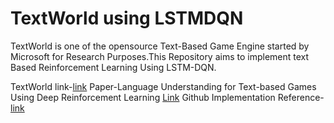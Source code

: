 # TextWorld using LSTMDQN

TextWorld is one of the opensource Text-Based Game Engine started by Microsoft for Research Purposes.This Repository aims to 
implement text Based Reinforcement Learning Using LSTM-DQN.


TextWorld link-[link](https://textworld.readthedocs.io/en/latest/index.html)
Paper-Language Understanding for Text-based Games Using Deep Reinforcement Learning [Link](https://arxiv.org/abs/1506.08941)
Github Implementation Reference-[link](https://github.com/carpedm20/text-based-game-rl-tensorflow)

